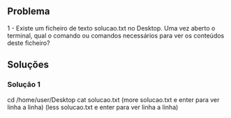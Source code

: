 ## Problema

1 - Existe um ficheiro de texto solucao.txt no Desktop. Uma vez aberto o terminal, qual o comando ou comandos necessários para ver os conteúdos deste ficheiro?

## Soluções

### Solução 1

cd /home/user/Desktop
cat solucao.txt
(more solucao.txt e enter para ver linha a linha)
(less solucao.txt e enter para ver linha a linha)
